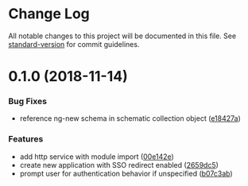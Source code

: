 # Change Log

All notable changes to this project will be documented in this file. See [standard-version](https://github.com/conventional-changelog/standard-version) for commit guidelines.

<a name="0.1.0"></a>
# 0.1.0 (2018-11-14)


### Bug Fixes

* reference ng-new schema in schematic collection object ([e18427a](https://github.com/ericksoen/simple-schematic/commit/e18427a))


### Features

* add http service with module import ([00e142e](https://github.com/ericksoen/simple-schematic/commit/00e142e))
* create new application with SSO redirect enabled ([2659dc5](https://github.com/ericksoen/simple-schematic/commit/2659dc5))
* prompt user for authentication behavior if unspecified ([b07c3ab](https://github.com/ericksoen/simple-schematic/commit/b07c3ab))
